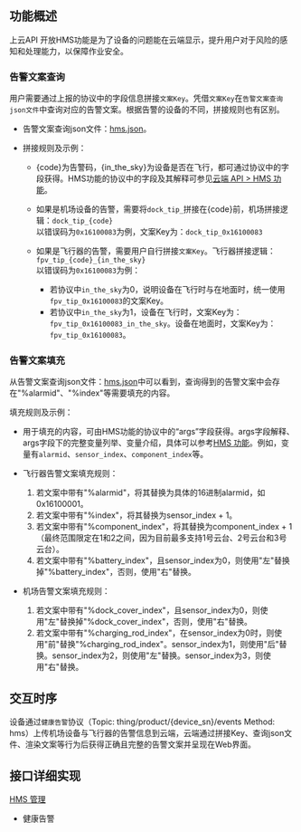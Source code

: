 ## 功能概述
上云API 开放HMS功能是为了设备的问题能在云端显示，提升用户对于风险的感知和处理能力，以保障作业安全。


### 告警文案查询
用户需要通过上报的协议中的字段信息拼接`文案Key`。凭借`文案Key`在`告警文案查询json文件`中查询对应的告警文案。根据告警的设备的不同，拼接规则也有区别。

* 告警文案查询json文件：[hms.json](https://terra-1-g.djicdn.com/84f990b0bbd145e6a3930de0c55d3b2b/apicloud/hms.json)。

* 拼接规则及示例：
  * {code}为告警码，{in_the_sky}为设备是否在飞行，都可通过协议中的字段获得。HMS功能的协议中的字段及其解释可参见[云端 API > HMS 功能](https://developer.dji.com/doc/cloud-api-tutorial/cn/server-api-reference/mqtt/thing-model/gateway/dock/hms.html#%E5%81%A5%E5%BA%B7%E5%91%8A%E8%AD%A6)。

  * 如果是机场设备的告警，需要将`dock_tip_`拼接在{code}前，机场拼接逻辑：`dock_tip_{code}`<br/>
    以错误码为`0x16100083`为例，文案Key为：`dock_tip_0x16100083`
  
  * 如果是飞行器的告警，需要用户自行拼接`文案Key`。飞行器拼接逻辑：`fpv_tip_{code}_{in_the_sky}`<br/>
    以错误码为`0x16100083`为例：<br/>
    * 若协议中`in_the_sky`为0，说明设备在飞行时与在地面时，统一使用`fpv_tip_0x16100083`的文案Key。
    * 若协议中`in_the_sky`为1，设备在飞行时，文案Key为：`fpv_tip_0x16100083_in_the_sky`。设备在地面时，文案Key为：`fpv_tip_0x16100083`。



### 告警文案填充
从告警文案查询json文件：[hms.json](https://terra-1-g.djicdn.com/84f990b0bbd145e6a3930de0c55d3b2b/apicloud/langs.json)中可以看到，查询得到的告警文案中会存在"%alarmid"、"%index"等需要填充的内容。


填充规则及示例：

* 用于填充的内容，可由HMS功能的协议中的“args”字段获得。args字段解释、args字段下的完整变量列举、变量介绍，具体可以参考[HMS 功能](https://developer.dji.com/doc/cloud-api-tutorial/cn/server-api-reference/mqtt/thing-model/gateway/dock/hms.html)。例如，变量有`alarmid`、`sensor_index`、`component_index`等。
* 飞行器告警文案填充规则：
  1. 若文案中带有"%alarmid"，将其替换为具体的16进制alarmid，如0x16100001。
  2. 若文案中带有"%index"，将其替换为sensor_index + 1。
  3. 若文案中带有"%component_index"，将其替换为component_index + 1（最终范围限定在1和2之间，因为目前最多支持1号云台、2号云台和3号云台）。
  4. 若文案中带有"%battery_index"，且sensor_index为0，则使用"左"替换掉"%battery_index"，否则，使用"右"替换。

* 机场告警文案填充规则：
  1. 若文案中带有"%dock_cover_index"，且sensor_index为0，则使用"左"替换掉"%dock_cover_index"，否则，使用"右"替换。
  2. 若文案中带有"%charging_rod_index"，在sensor_index为0时，则使用"前"替换"%charging_rod_index"。sensor_index为1，则使用"后"替换。sensor_index为2，则使用"左"替换。sensor_index为3，则使用"右"替换。

## 交互时序
设备通过`健康告警`协议（Topic: thing/product/{device_sn}/events  Method: hms）上传机场设备与飞行器的告警信息到云端，云端通过拼接Key、查询json文件、渲染文案等行为后获得正确且完整的告警文案并呈现在Web界面。


## 接口详细实现

[HMS 管理](https://developer.dji.com/doc/cloud-api-tutorial/cn/server-api-reference/mqtt/thing-model/gateway/dock/hms.html)
* 健康告警


